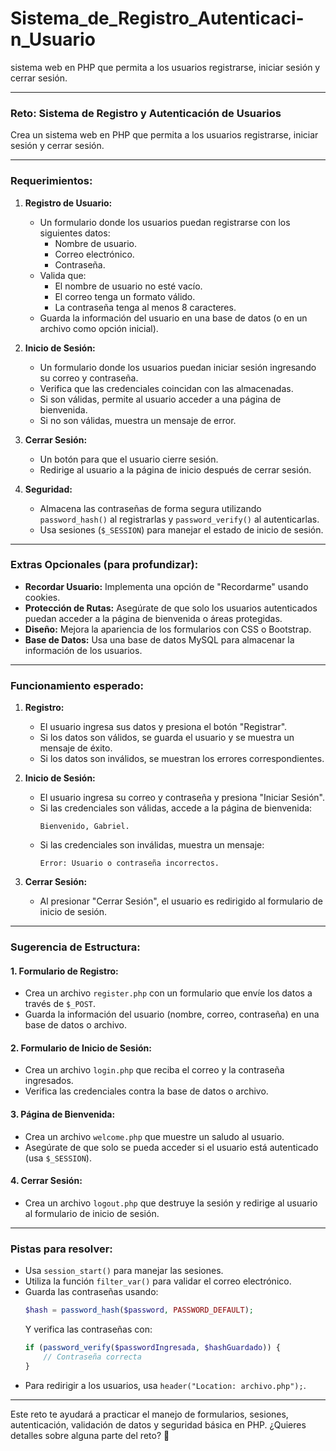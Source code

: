 # Sistema_de_Registro_Autenticaci-n_Usuario
sistema web en PHP que permita a los usuarios registrarse, iniciar sesión y cerrar sesión.


---

### **Reto: Sistema de Registro y Autenticación de Usuarios**
Crea un sistema web en PHP que permita a los usuarios registrarse, iniciar sesión y cerrar sesión.

---

### **Requerimientos:**

1. **Registro de Usuario:**
   - Un formulario donde los usuarios puedan registrarse con los siguientes datos:
     - Nombre de usuario.
     - Correo electrónico.
     - Contraseña.
   - Valida que:
     - El nombre de usuario no esté vacío.
     - El correo tenga un formato válido.
     - La contraseña tenga al menos 8 caracteres.
   - Guarda la información del usuario en una base de datos (o en un archivo como opción inicial).

2. **Inicio de Sesión:**
   - Un formulario donde los usuarios puedan iniciar sesión ingresando su correo y contraseña.
   - Verifica que las credenciales coincidan con las almacenadas.
   - Si son válidas, permite al usuario acceder a una página de bienvenida.
   - Si no son válidas, muestra un mensaje de error.

3. **Cerrar Sesión:**
   - Un botón para que el usuario cierre sesión.
   - Redirige al usuario a la página de inicio después de cerrar sesión.

4. **Seguridad:**
   - Almacena las contraseñas de forma segura utilizando `password_hash()` al registrarlas y `password_verify()` al autenticarlas.
   - Usa sesiones (`$_SESSION`) para manejar el estado de inicio de sesión.

---

### **Extras Opcionales (para profundizar):**
- **Recordar Usuario:**
  Implementa una opción de "Recordarme" usando cookies.
- **Protección de Rutas:**
  Asegúrate de que solo los usuarios autenticados puedan acceder a la página de bienvenida o áreas protegidas.
- **Diseño:**
  Mejora la apariencia de los formularios con CSS o Bootstrap.
- **Base de Datos:**
  Usa una base de datos MySQL para almacenar la información de los usuarios.

---

### **Funcionamiento esperado:**

1. **Registro:**
   - El usuario ingresa sus datos y presiona el botón "Registrar".
   - Si los datos son válidos, se guarda el usuario y se muestra un mensaje de éxito.
   - Si los datos son inválidos, se muestran los errores correspondientes.

2. **Inicio de Sesión:**
   - El usuario ingresa su correo y contraseña y presiona "Iniciar Sesión".
   - Si las credenciales son válidas, accede a la página de bienvenida:
     ```plaintext
     Bienvenido, Gabriel.
     ```
   - Si las credenciales son inválidas, muestra un mensaje:
     ```plaintext
     Error: Usuario o contraseña incorrectos.
     ```

3. **Cerrar Sesión:**
   - Al presionar "Cerrar Sesión", el usuario es redirigido al formulario de inicio de sesión.

---

### **Sugerencia de Estructura:**

#### 1. **Formulario de Registro:**
- Crea un archivo `register.php` con un formulario que envíe los datos a través de `$_POST`.
- Guarda la información del usuario (nombre, correo, contraseña) en una base de datos o archivo.

#### 2. **Formulario de Inicio de Sesión:**
- Crea un archivo `login.php` que reciba el correo y la contraseña ingresados.
- Verifica las credenciales contra la base de datos o archivo.

#### 3. **Página de Bienvenida:**
- Crea un archivo `welcome.php` que muestre un saludo al usuario.
- Asegúrate de que solo se pueda acceder si el usuario está autenticado (usa `$_SESSION`).

#### 4. **Cerrar Sesión:**
- Crea un archivo `logout.php` que destruye la sesión y redirige al usuario al formulario de inicio de sesión.

---

### **Pistas para resolver:**
- Usa `session_start()` para manejar las sesiones.
- Utiliza la función `filter_var()` para validar el correo electrónico.
- Guarda las contraseñas usando:
  ```php
  $hash = password_hash($password, PASSWORD_DEFAULT);
  ```
  Y verifica las contraseñas con:
  ```php
  if (password_verify($passwordIngresada, $hashGuardado)) {
      // Contraseña correcta
  }
  ```
- Para redirigir a los usuarios, usa `header("Location: archivo.php");`.

---

Este reto te ayudará a practicar el manejo de formularios, sesiones, autenticación, validación de datos y seguridad básica en PHP. ¿Quieres detalles sobre alguna parte del reto? 🚀